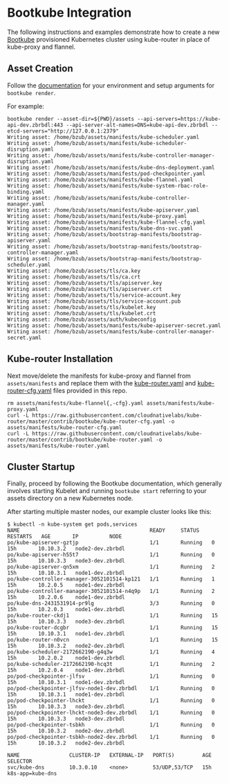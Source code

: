 # Bootkube Integration

The following instructions and examples demonstrate how to create a new
[Bootkube](https://github.com/kubernetes-incubator/bootkube) provisioned
Kubernetes cluster using kube-router in place of kube-proxy and flannel.

## Asset Creation

Follow the
[documentation](https://github.com/kubernetes-incubator/bootkube#guides) for
your environment and setup arguments for `bootkube render`.

For example:
```
bootkube render --asset-dir=${PWD}/assets --api-servers=https://kube-api-dev.zbrbdl:443 --api-server-alt-names=DNS=kube-api-dev.zbrbdl --etcd-servers="http://127.0.0.1:2379"
Writing asset: /home/bzub/assets/manifests/kube-scheduler.yaml
Writing asset: /home/bzub/assets/manifests/kube-scheduler-disruption.yaml
Writing asset: /home/bzub/assets/manifests/kube-controller-manager-disruption.yaml
Writing asset: /home/bzub/assets/manifests/kube-dns-deployment.yaml
Writing asset: /home/bzub/assets/manifests/pod-checkpointer.yaml
Writing asset: /home/bzub/assets/manifests/kube-flannel.yaml
Writing asset: /home/bzub/assets/manifests/kube-system-rbac-role-binding.yaml
Writing asset: /home/bzub/assets/manifests/kube-controller-manager.yaml
Writing asset: /home/bzub/assets/manifests/kube-apiserver.yaml
Writing asset: /home/bzub/assets/manifests/kube-proxy.yaml
Writing asset: /home/bzub/assets/manifests/kube-flannel-cfg.yaml
Writing asset: /home/bzub/assets/manifests/kube-dns-svc.yaml
Writing asset: /home/bzub/assets/bootstrap-manifests/bootstrap-apiserver.yaml
Writing asset: /home/bzub/assets/bootstrap-manifests/bootstrap-controller-manager.yaml
Writing asset: /home/bzub/assets/bootstrap-manifests/bootstrap-scheduler.yaml
Writing asset: /home/bzub/assets/tls/ca.key
Writing asset: /home/bzub/assets/tls/ca.crt
Writing asset: /home/bzub/assets/tls/apiserver.key
Writing asset: /home/bzub/assets/tls/apiserver.crt
Writing asset: /home/bzub/assets/tls/service-account.key
Writing asset: /home/bzub/assets/tls/service-account.pub
Writing asset: /home/bzub/assets/tls/kubelet.key
Writing asset: /home/bzub/assets/tls/kubelet.crt
Writing asset: /home/bzub/assets/auth/kubeconfig
Writing asset: /home/bzub/assets/manifests/kube-apiserver-secret.yaml
Writing asset: /home/bzub/assets/manifests/kube-controller-manager-secret.yaml
```

## Kube-router Installation

Next move/delete the manifests for kube-proxy and flannel from
`assets/manifests` and replace them with the
[kube-router.yaml](/contrib/bootkube/kube-router.yaml) and
[kube-router-cfg.yaml](/contrib/bootkube/kube-router-cfg.yaml) files provided in
this repo.
```
rm assets/manifests/kube-flannel{,-cfg}.yaml assets/manifests/kube-proxy.yaml
curl -L https://raw.githubusercontent.com/cloudnativelabs/kube-router/master/contrib/bootkube/kube-router-cfg.yaml -o assets/manifests/kube-router-cfg.yaml
curl -L https://raw.githubusercontent.com/cloudnativelabs/kube-router/master/contrib/bootkube/kube-router.yaml -o assets/manifests/kube-router.yaml
```

## Cluster Startup

Finally, proceed by following the Bootkube documentation, which generally
involves starting Kubelet and running `bootkube start` referring to your assets
directory on a new Kubernetes node.

After starting multiple master nodes, our example cluster looks like this:
```
$ kubectl -n kube-system get pods,services
NAME                                          READY     STATUS    RESTARTS   AGE       IP          NODE
po/kube-apiserver-gztjp                       1/1       Running   0          15h       10.10.3.2   node2-dev.zbrbdl
po/kube-apiserver-h55t7                       1/1       Running   0          15h       10.10.3.3   node3-dev.zbrbdl
po/kube-apiserver-qn5xm                       1/1       Running   2          15h       10.10.3.1   node1-dev.zbrbdl
po/kube-controller-manager-3052101514-kp121   1/1       Running   1          15h       10.2.0.5    node1-dev.zbrbdl
po/kube-controller-manager-3052101514-n4q9p   1/1       Running   2          15h       10.2.0.6    node1-dev.zbrbdl
po/kube-dns-2431531914-pr9lg                  3/3       Running   0          15h       10.2.0.3    node1-dev.zbrbdl
po/kube-router-ckdj1                          1/1       Running   15         15h       10.10.3.3   node3-dev.zbrbdl
po/kube-router-dcgbr                          1/1       Running   15         15h       10.10.3.1   node1-dev.zbrbdl
po/kube-router-n0vcn                          1/1       Running   15         15h       10.10.3.2   node2-dev.zbrbdl
po/kube-scheduler-2172662190-g4q3w            1/1       Running   4          15h       10.2.0.2    node1-dev.zbrbdl
po/kube-scheduler-2172662190-hcq3t            1/1       Running   2          15h       10.2.0.4    node1-dev.zbrbdl
po/pod-checkpointer-jlfsv                     1/1       Running   0          15h       10.10.3.1   node1-dev.zbrbdl
po/pod-checkpointer-jlfsv-node1-dev.zbrbdl    1/1       Running   0          15h       10.10.3.1   node1-dev.zbrbdl
po/pod-checkpointer-lhckt                     1/1       Running   0          15h       10.10.3.3   node3-dev.zbrbdl
po/pod-checkpointer-lhckt-node3-dev.zbrbdl    1/1       Running   0          15h       10.10.3.3   node3-dev.zbrbdl
po/pod-checkpointer-tsbkh                     1/1       Running   0          15h       10.10.3.2   node2-dev.zbrbdl
po/pod-checkpointer-tsbkh-node2-dev.zbrbdl    1/1       Running   0          15h       10.10.3.2   node2-dev.zbrbdl

NAME                CLUSTER-IP   EXTERNAL-IP   PORT(S)         AGE       SELECTOR
svc/kube-dns        10.3.0.10    <none>        53/UDP,53/TCP   15h       k8s-app=kube-dns
```
